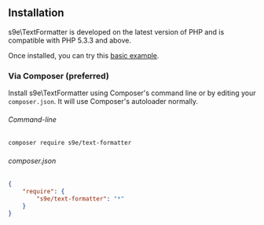 <h2>Installation</h2>

s9e\\TextFormatter is developed on the latest version of PHP and is compatible with PHP 5.3.3 and above.

Once installed, you can try this [basic example](https://github.com/s9e/TextFormatter/blob/master/docs/examples/00_quick.php).

### Via Composer (preferred)

Install s9e\\TextFormatter using Composer's command line or by editing your `composer.json`. It will use Composer's autoloader normally.

###### Command-line

```bash
composer require s9e/text-formatter
```

###### composer.json

```json
{
    "require": {
        "s9e/text-formatter": "*"
    }
}
```
